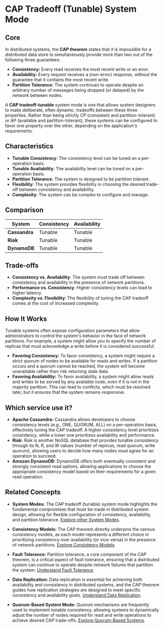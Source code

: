 # CAP Tradeoff (Tunable) System Mode

## Core

In distributed systems, the **CAP theorem** states that it is impossible for a distributed data store to simultaneously provide more than two out of the following three guarantees:

-   **Consistency:** Every read receives the most recent write or an error.
-   **Availability:** Every request receives a (non-error) response, without the guarantee that it contains the most recent write.
-   **Partition Tolerance:** The system continues to operate despite an arbitrary number of messages being dropped (or delayed) by the network between nodes.

A **CAP tradeoff-tunable** system mode is one that allows system designers to make deliberate, often dynamic, tradeoffs between these three properties. Rather than being strictly CP (consistent and partition-tolerant) or AP (available and partition-tolerant), these systems can be configured to favor one property over the other, depending on the application's requirements.

## Characteristics

- **Tunable Consistency**: The consistency level can be tuned on a per-operation basis.
- **Tunable Availability**: The availability level can be tuned on a per-operation basis.
- **Partition Tolerance**: The system is designed to be partition tolerant.
- **Flexibility**: The system provides flexibility in choosing the desired trade-off between consistency and availability.
- **Complexity**: The system can be complex to configure and manage.

## Comparison

| System | Consistency | Availability |
|---|---|---|
| **Cassandra** | Tunable | Tunable |
| **Riak** | Tunable | Tunable |
| **DynamoDB** | Tunable | Tunable |

## Trade-offs

- **Consistency vs. Availability**: The system must trade off between consistency and availability in the presence of network partitions.
- **Performance vs. Consistency**: Higher consistency levels can lead to higher latency.
- **Complexity vs. Flexibility**: The flexibility of tuning the CAP tradeoff comes at the cost of increased complexity.

## How It Works

Tunable systems often expose configuration parameters that allow administrators to control the system's behavior in the face of network partitions. For example, a system might allow you to specify the number of replicas that must acknowledge a write before it is considered successful.

-   **Favoring Consistency:** To favor consistency, a system might require a strict quorum of nodes to be available for reads and writes. If a partition occurs and a quorum cannot be reached, the system will become unavailable rather than risk returning stale data.
-   **Favoring Availability:** To favor availability, a system might allow reads and writes to be served by any available node, even if it is not in the majority partition. This can lead to conflicts, which must be resolved later, but it ensures that the system remains responsive.

## Which service use it?

-   **Apache Cassandra:** Cassandra allows developers to choose consistency levels (e.g., ONE, QUORUM, ALL) on a per-operation basis, effectively tuning the CAP tradeoff. A higher consistency level prioritizes consistency, while a lower one prioritizes availability and performance.
-   **Riak:** Riak is another NoSQL database that provides tunable consistency through its N, R, and W values (number of replicas, read quorum, write quorum), allowing users to decide how many nodes must agree for an operation to succeed.
-   **Amazon DynamoDB:** DynamoDB offers both eventually consistent and strongly consistent read options, allowing applications to choose the appropriate consistency model based on their requirements for a given read operation.

## Related Concepts

-   **System Modes:** The CAP tradeoff (tunable) system mode highlights the fundamental compromises that must be made in distributed system design, allowing for flexible configuration of consistency, availability, and partition tolerance. [Explore other System Modes](../README.md).

-   **Consistency Models:** The CAP theorem directly underpins the various consistency models, as each model represents a different choice in prioritizing consistency over availability (or vice-versa) in the presence of network partitions. [Explore Consistency Models](../../consistency-models/README.md).

-   **Fault Tolerance:** Partition tolerance, a core component of the CAP theorem, is a critical aspect of fault tolerance, ensuring that a distributed system can continue to operate despite network failures that partition the system. [Understand Fault Tolerance](../../fault-tolerance/README.md).

-   **Data Replication:** Data replication is essential for achieving both availability and consistency in distributed systems, and the CAP theorem guides how replication strategies are designed to meet specific consistency and availability goals. [Understand Data Replication](../../data-replication/README.md).

-   **Quorum-Based System Mode:** Quorum mechanisms are frequently used to implement tunable consistency, allowing systems to dynamically adjust the number of nodes required for read and write operations to achieve desired CAP trade-offs. [Explore Quorum-Based Systems](../quorum-based/README.md).
